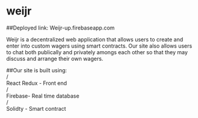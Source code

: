 # weijr

##Deployed link: Weijr-up.firebaseapp.com

Weijr is a decentralized web application that allows users to create and enter into custom wagers using smart contracts. Our site also allows users to chat both publically and privately amongs each other so that they may discuss and arrange their own wagers. 

##Our site is built using:
<br>/<br>
React Redux - Front end
<br>/<br>
Firebase- Real time database
<br>/<br>
Solidty - Smart contract

